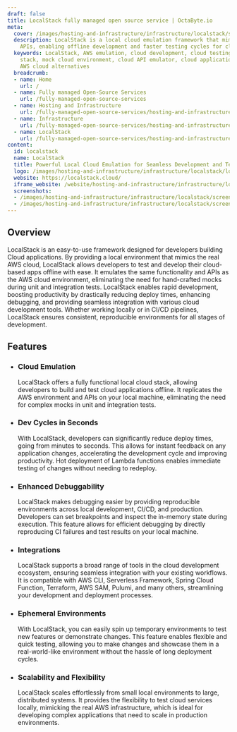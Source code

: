 ```yaml
---
draft: false
title: LocalStack fully managed open source service | OctaByte.io
meta:
  cover: /images/hosting-and-infrastructure/infrastructure/localstack/screenshot-1.png
  description: LocalStack is a local cloud emulation framework that mimics AWS cloud
    APIs, enabling offline development and faster testing cycles for cloud-based applications.
  keywords: LocalStack, AWS emulation, cloud development, cloud testing, local cloud
    stack, mock cloud environment, cloud API emulator, cloud application testing,
    AWS cloud alternatives
  breadcrumb:
  - name: Home
    url: /
  - name: Fully managed Open-Source Services
    url: /fully-managed-open-source-services
  - name: Hosting and Infrastructure
    url: /fully-managed-open-source-services/hosting-and-infrastructure
  - name: Infrastructure
    url: /fully-managed-open-source-services/hosting-and-infrastructure/infrastructure
  - name: LocalStack
    url: /fully-managed-open-source-services/hosting-and-infrastructure/infrastructure/localstack
content:
  id: localstack
  name: LocalStack
  title: Powerful Local Cloud Emulation for Seamless Development and Testing
  logo: /images/hosting-and-infrastructure/infrastructure/localstack/logo.png
  website: https://localstack.cloud/
  iframe_website: /website/hosting-and-infrastructure/infrastructure/localstack
  screenshots:
  - /images/hosting-and-infrastructure/infrastructure/localstack/screenshot-1.png
  - /images/hosting-and-infrastructure/infrastructure/localstack/screenshot-2.png
---
```


## Overview

LocalStack is an easy-to-use framework designed for developers building Cloud applications. By providing a local environment that mimics the real AWS cloud, LocalStack allows developers to test and develop their cloud-based apps offline with ease. It emulates the same functionality and APIs as the AWS cloud environment, eliminating the need for hand-crafted mocks during unit and integration tests. LocalStack enables rapid development, boosting productivity by drastically reducing deploy times, enhancing debugging, and providing seamless integration with various cloud development tools. Whether working locally or in CI/CD pipelines, LocalStack ensures consistent, reproducible environments for all stages of development.

## Features

- ### Cloud Emulation

  LocalStack offers a fully functional local cloud stack, allowing developers to build and test cloud applications offline. It replicates the AWS environment and APIs on your local machine, eliminating the need for complex mocks in unit and integration tests.

- ### Dev Cycles in Seconds

  With LocalStack, developers can significantly reduce deploy times, going from minutes to seconds. This allows for instant feedback on any application changes, accelerating the development cycle and improving productivity. Hot deployment of Lambda functions enables immediate testing of changes without needing to redeploy.

- ### Enhanced Debuggability

  LocalStack makes debugging easier by providing reproducible environments across local development, CI/CD, and production. Developers can set breakpoints and inspect the in-memory state during execution. This feature allows for efficient debugging by directly reproducing CI failures and test results on your local machine.

- ### Integrations

  LocalStack supports a broad range of tools in the cloud development ecosystem, ensuring seamless integration with your existing workflows. It is compatible with AWS CLI, Serverless Framework, Spring Cloud Function, Terraform, AWS SAM, Pulumi, and many others, streamlining your development and deployment processes.

- ### Ephemeral Environments

  With LocalStack, you can easily spin up temporary environments to test new features or demonstrate changes. This feature enables flexible and quick testing, allowing you to make changes and showcase them in a real-world-like environment without the hassle of long deployment cycles.

- ### Scalability and Flexibility

  LocalStack scales effortlessly from small local environments to large, distributed systems. It provides the flexibility to test cloud services locally, mimicking the real AWS infrastructure, which is ideal for developing complex applications that need to scale in production environments.
